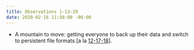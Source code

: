 ```yaml
---
title: Observations 1-13-20
date: 2020-02-16 11:58:00 -06:00
---
```


- A mountain to move: getting everyone to back up their data and switch to persistent file formats [a la [12-17-18](https://spencertweedy.com/observations/121718.html)].
